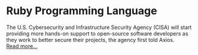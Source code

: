 
# Ruby Programming Language


The U.S. Cybersecurity and Infrastructure Security Agency (CISA) will start providing more hands-on support to open-source software developers as they work to better secure their projects, the agency first told Axios.  
[Read more...](https://www.axios.com/2024/03/07/biden-admin-open-source-security-promises)